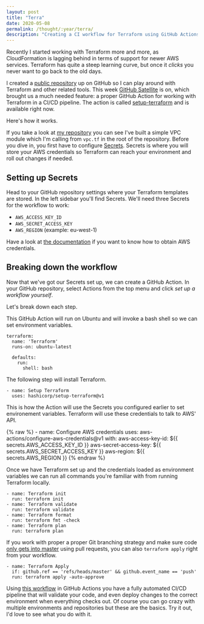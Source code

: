 ```yaml
---
layout: post
title: "Terra"
date: 2020-05-08 
permalink: /thought/:year/terra/
description: "Creating a CI workflow for Terraform using GitHub Actions."
---
```


Recently I started working with Terraform more and more, as CloudFormation is lagging behind in terms of support for newer AWS services. Terraform has quite a steep learning curve, but once it _clicks_ you never want to go back to the old days.

I created a [public repository](https://github.com/mijndert/terraform) up on GitHub so I can play around with Terraform and other related tools. This week [GitHub Satellite](https://githubsatellite.com/) is on, which brought us a much needed feature: a proper GitHub Action for working with Terraform in a CI/CD pipeline. The action is called [setup-terraform](https://www.terraform.io/docs/github-actions/setup-terraform.html) and is available right now.

Here's how it works.

If you take a look at [my repository](https://github.com/mijndert/terraform) you can see I've built a simple VPC module which I'm calling from `vpc.tf` in the root of the repository. Before you dive in, you first have to configure [Secrets](https://help.github.com/en/actions/configuring-and-managing-workflows/creating-and-storing-encrypted-secrets). Secrets is where you will store your AWS credentials so Terraform can reach your environment and roll out changes if needed.

## Setting up Secrets

Head to your GitHub repository settings where your Terraform templates are stored. In the left sidebar you'll find Secrets. We'll need three Secrets for the workflow to work:

- `AWS_ACCESS_KEY_ID`
- `AWS_SECRET_ACCESS_KEY`
- `AWS_REGION` (example: eu-west-1)

Have a look at [the documentation](https://docs.aws.amazon.com/IAM/latest/UserGuide/id_credentials_access-keys.html) if you want to know how to obtain AWS credentials.


## Breaking down the workflow

Now that we've got our Secrets set up, we can create a GitHub Action. In your GitHub repository, select Actions from the top menu and click _set up a workflow yourself_.

Let's break down each step.

This GitHub Action will run on Ubuntu and will invoke a bash shell so we can set environment variables.

```
terraform:
  name: 'Terraform'
  runs-on: ubuntu-latest

  defaults:
    run:
      shell: bash
```

The following step will install Terraform.

```
- name: Setup Terraform
  uses: hashicorp/setup-terraform@v1
```

This is how the Action will use the Secrets you configured earlier to set environement variables. Terraform will use these credentials to talk to AWS' API.

{% raw %}
    - name: Configure AWS credentials
      uses: aws-actions/configure-aws-credentials@v1
      with:
        aws-access-key-id: ${{ secrets.AWS_ACCESS_KEY_ID }}
        aws-secret-access-key: ${{ secrets.AWS_SECRET_ACCESS_KEY }}
        aws-region: ${{ secrets.AWS_REGION }}
{% endraw %}

Once we have Terraform set up and the credentials loaded as environment variables we can run all commands you're familiar with from running Terraform locally.

```
- name: Terraform init
  run: terraform init
- name: Terraform validate
  run: terraform validate
- name: Terraform format
  run: terraform fmt -check
- name: Terraform plan
  run: terraform plan
```

If you work with proper a proper Git branching strategy and make sure code [only gets into master](https://help.github.com/en/github/administering-a-repository/about-protected-branches) using pull requests, you can also `terraform apply` right from your workflow.

```
- name: Terraform Apply
  if: github.ref == 'refs/heads/master' && github.event_name == 'push'
  run: terraform apply -auto-approve
```

Using [this workflow](https://github.com/mijndert/terraform/blob/master/.github/workflows/terraform.yml) in GitHub Actions you have a fully automated CI/CD pipeline that will validate your code, and even deploy changes to the correct environment when everything checks out. Of course you can go crazy with multiple environments and repositories but these are the basics. Try it out, I'd love to see what you do with it.

